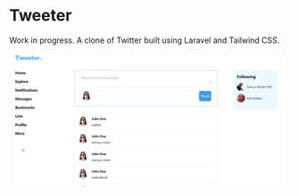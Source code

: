 # Tweeter

Work in progress. A clone of Twitter built using Laravel and Tailwind CSS.

![recording](images/tweeter.gif)